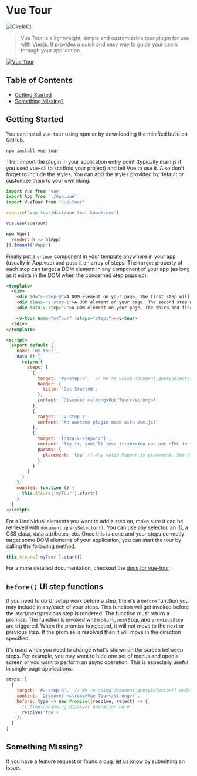 # Vue Tour

[![CircleCI](https://circleci.com/gh/pulsardev/vue-tour/tree/master.svg?style=svg)](https://circleci.com/gh/pulsardev/vue-tour/tree/master)

> Vue Tour is a lightweight, simple and customizable tour plugin for use with Vue.js.
> It provides a quick and easy way to guide your users through your application.

[![Vue Tour](./screenshot.gif "Vue Tour")](https://pulsardev.github.io/vue-tour/)

## Table of Contents

- [Getting Started](#getting-started)
- [Something Missing?](#something-missing)

## Getting Started

You can install `vue-tour` using npm or by downloading the minified build on GitHub.

```
npm install vue-tour
```

Then import the plugin in your application entry point (typically main.js if you used vue-cli to scaffold your project) and tell Vue to use it.
Also don't forget to include the styles. You can add the styles provided by default or customize them to your own liking.

```javascript
import Vue from 'vue'
import App from './App.vue'
import VueTour from 'vue-tour'

require('vue-tour/dist/vue-tour-kawak.css')

Vue.use(VueTour)

new Vue({
  render: h => h(App)
}).$mount('#app')
```

Finally put a `v-tour` component in your template anywhere in your app (usually in App.vue) and pass it an array of steps.
The `target` property of each step can target a DOM element in any component of your app (as long as it exists in the DOM when the concerned step pops up).

```html
<template>
  <div>
    <div id="v-step-0">A DOM element on your page. The first step will pop on this element because its ID is 'v-step-0'.</div>
    <div class="v-step-1">A DOM element on your page. The second step will pop on this element because its ID is 'v-step-1'.</div>
    <div data-v-step="2">A DOM element on your page. The third and final step will pop on this element because its ID is 'v-step-2'.</div>

    <v-tour name="myTour" :steps="steps"></v-tour>
  </div>
</template>

<script>
  export default {
    name: 'my-tour',
    data () {
      return {
        steps: [
          {
            target: '#v-step-0',  // We're using document.querySelector() under the hood
            header: {
              title: 'Get Started',
            },
            content: `Discover <strong>Vue Tour</strong>!`
          },
          {
            target: '.v-step-1',
            content: 'An awesome plugin made with Vue.js!'
          },
          {
            target: '[data-v-step="2"]',
            content: 'Try it, you\'ll love it!<br>You can put HTML in the steps and completely customize the DOM to suit your needs.',
            params: {
              placement: 'top' // Any valid Popper.js placement. See https://popper.js.org/popper-documentation.html#Popper.placements
            }
          }
        ]
      }
    },
    mounted: function () {
      this.$tours['myTour'].start()
    }
  }
</script>
```

For all individual elements you want to add a step on, make sure it can be retrieved with `document.querySelector()`. You can use any selector, an ID, a CSS class, data attributes, etc.
Once this is done and your steps correctly target some DOM elements of your application, you can start the tour by calling the following method.

```javascript
this.$tours['myTour'].start()
```

For a more detailed documentation, checkout the [docs for vue-tour](https://github.com/pulsardev/vue-tour/wiki).

## `before()` UI step functions

If you need to do UI setup work before a step, there's a `before` function you may include in any/each of 
your steps. This function will get invoked before the start/next/previous step is rendered. The function must return a promise. The function is invoked when `start`, `nextStep`, and `previousStep` are triggered. When the promise is rejected, it will not move to the next or previous step. If the promise is resolved then it will move in the direction specified.

It's used when you need to change what's shown on the screen between steps. For example, you may want to hide
one set of menus and open a screen or you want to perform an async operation. This is especially useful in single-page applications.

```javascript
steps: [
  {
    target: '#v-step-0',  // We're using document.querySelector() under the hood
    content: `Discover <strong>Vue Tour</strong>!`,
    before: type => new Promise((resolve, reject) => {
      // Time-consuming UI/async operation here
      resolve('foo')
    })
  }
]
```

## Something Missing?

If you have a feature request or found a bug, [let us know](https://github.com/pulsardev/vue-tour/issues) by submitting an issue.
